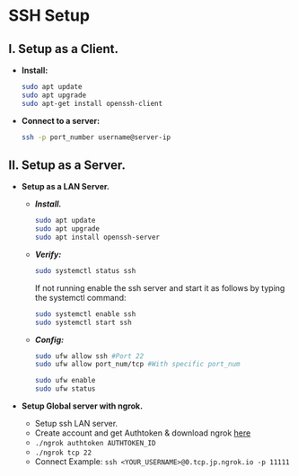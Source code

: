 # SSH Setup


## I. Setup as a Client.

- **Install:**
	```sh
	sudo apt update
	sudo apt upgrade
	sudo apt-get install openssh-client
	```

- **Connect to a server:**
	```sh
	ssh -p port_number username@server-ip
	```

## II. Setup as a Server.

- **Setup as a LAN Server.**
	- ***Install.***
		```sh
		sudo apt update
		sudo apt upgrade
		sudo apt install openssh-server
		```

	- ***Verify:***
		```sh
		sudo systemctl status ssh
		```

		If not running enable the ssh server and start it as follows by typing the systemctl command:

		```sh
		sudo systemctl enable ssh
		sudo systemctl start ssh
		```

	- ***Config:***
		```sh
		sudo ufw allow ssh #Port 22
		sudo ufw allow port_num/tcp #With specific port_num
		
		sudo ufw enable
		sudo ufw status
		```

- **Setup Global server with ngrok.**
	- Setup ssh LAN server.
	- Create account and get Authtoken & download ngrok [here](https://dashboard.ngrok.com/get-started/setup)
	- `./ngrok authtoken AUTHTOKEN_ID`
	- `./ngrok tcp 22`
	- Connect Example: `ssh <YOUR_USERNAME>@0.tcp.jp.ngrok.io -p 11111`



